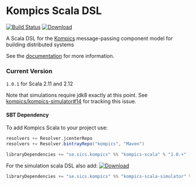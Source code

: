 # Kompics Scala DSL
[![Build Status](https://travis-ci.org/kompics/kompics-scala.svg?branch=master)](https://travis-ci.org/kompics/kompics-scala)
[![Download](https://api.bintray.com/packages/kompics/Maven/kompics-scala/images/download.svg)](https://bintray.com/kompics/Maven/kompics-scala/_latestVersion)

A Scala DSL for the [Kompics](http://kompics.sics.se/) message-passing component model for building distributed systems

See the [documentation](http://kompics.sics.se/current/scala/index.html) for more information.

### Current Version
`1.0.1` for Scala 2.11 and 2.12

Note that simulations require jdk8 exactly at this point. See [kompics/kompics-simulator#14](https://github.com/kompics/kompics-simulator/issues/14) for tracking this issue.

#### SBT Dependency
To add Kompics Scala to your project use:
```scala
resolvers += Resolver.jcenterRepo
resolvers += Resolver.bintrayRepo("kompics", "Maven")

libraryDependencies += "se.sics.kompics" %% "kompics-scala" % "1.0.+"
```

For the simulation scala DSL also add:
[ ![Download](https://api.bintray.com/packages/kompics/Maven/kompics-scala-simulator/images/download.svg) ](https://bintray.com/kompics/Maven/kompics-scala-simulator/_latestVersion)
```scala
libraryDependencies += "se.sics.kompics" %% "kompics-scala-simulator" % "1.0.+" // probably % "test" as well
```
